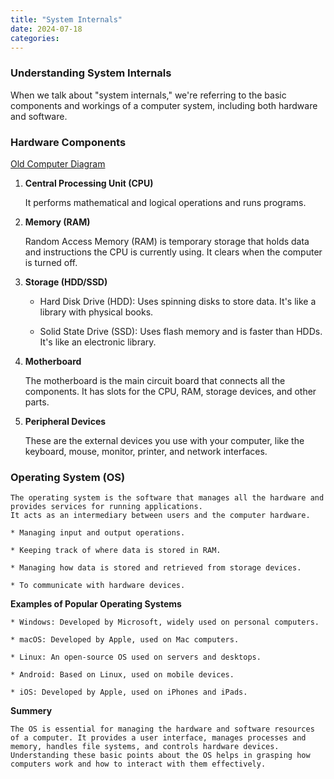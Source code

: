 ```yaml
---
title: "System Internals"
date: 2024-07-18
categories:
---
```

### **Understanding System Internals**

When we talk about "system internals," we're referring to the basic components and workings of a computer system, including both hardware and software. 

### **Hardware Components**

[Old Computer Diagram ][image]

[image]: (https://www.kindpng.com/picc/m/154-1549386_old-computer-diagram-wiring-diagram-g11-computer-components.png) 

1. **Central Processing Unit (CPU)**

    It performs mathematical and logical operations and runs programs.

2. **Memory (RAM)**

    Random Access Memory (RAM) is temporary storage that holds data and instructions the CPU is currently using. It clears when the computer is turned off.

3. **Storage (HDD/SSD)**

    * Hard Disk Drive (HDD): Uses spinning disks to store data. It's like a library with physical books.

    * Solid State Drive (SSD): Uses flash memory and is faster than HDDs. It's like an electronic library.

4. **Motherboard**

    The motherboard is the main circuit board that connects all the components. It has slots for the CPU, RAM, storage devices, and other parts.      

5. **Peripheral Devices**

    These are the external devices you use with your computer, like the keyboard, mouse, monitor, printer, and network interfaces.

### **Operating System (OS)**

    The operating system is the software that manages all the hardware and provides services for running applications. 
    It acts as an intermediary between users and the computer hardware.

    * Managing input and output operations.

    * Keeping track of where data is stored in RAM.

    * Managing how data is stored and retrieved from storage devices.

    * To communicate with hardware devices.

**Examples of Popular Operating Systems**

    * Windows: Developed by Microsoft, widely used on personal computers.

    * macOS: Developed by Apple, used on Mac computers.

    * Linux: An open-source OS used on servers and desktops.

    * Android: Based on Linux, used on mobile devices.

    * iOS: Developed by Apple, used on iPhones and iPads.

**Summery**

    The OS is essential for managing the hardware and software resources of a computer. It provides a user interface, manages processes and memory, handles file systems, and controls hardware devices. Understanding these basic points about the OS helps in grasping how computers work and how to interact with them effectively.
